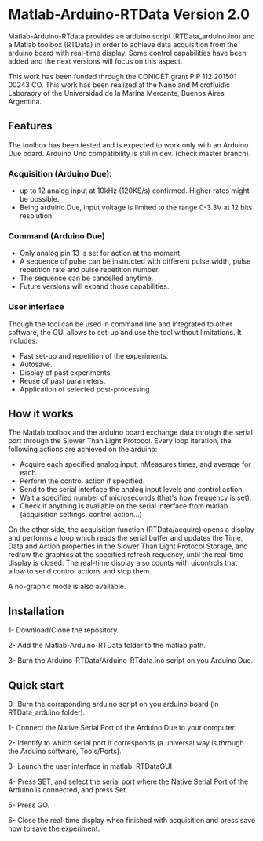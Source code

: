 # Matlab-Arduino-RTData Version 2.0

Matlab-Arduino-RTdata provides an arduino script (RTData_arduino.ino) and a Matlab toolbox (RTData) in order to achieve data acquisition from the arduino board with real-time display. Some control capabilities have been added and the next versions will focus on this aspect.

This work has been funded through the CONICET grant PIP 112 201501 00243 CO. This work has been realized at the Nano and Microfluidic Laboraory of the Universidad de la Marina Mercante, Buenos Aires Argentina.
 
## Features

The toolbox has been tested and is expected to work only with an Arduino Due board. Arduino Uno compatibility is still in dev. (check master branch).

### Acquisition (Arduino Due):

- up to 12 analog input at 10kHz (120KS/s) confirmed. Higher rates might be possible.
- Being arduino Due, input voltage is limited to the range 0-3.3V at 12 bits resolution.

### Command (Arduino Due)

- Only analog pin 13 is set for action at the moment.
- A sequence of pulse can be instructed with different pulse width, pulse repetition rate and pulse repetition number.
- The sequence can be cancelled anytime.
- Future versions will expand those capabilities.

### User interface

Though the tool can be used in command line and integrated to other software, the GUI allows to set-up and use the tool without limitations. It includes:
- Fast set-up and repetition of the experiments.
- Autosave.
- Display of past experiments.
- Reuse of past parameters.
- Application of selected post-processing

## How it works

The Matlab toolbox and the arduino board exchange data through the serial port through the Slower Than Light Protocol. Every loop iteration, the following actions are achieved on the arduino:

- Acquire each specified analog input, nMeasures times, and average for each.
- Perform the control action if specified.
- Send to the serial interface the analog input levels and control action.
- Wait a specified number of microseconds (that's how frequency is set).
- Check if anything is available on the serial interface from matlab (acquisition settings, control action...) 

On the other side, the acquisition function (RTData/acquire) opens a display and performs a loop which reads the serial buffer and updates the Time, Data and Action properties in the Slower Than Light Protocol Storage, and redraw the graphics at the specified refresh requency, until the real-time display is closed. The real-time display also counts with uicontrols that allow to send control actions and stop them.

A no-graphic mode is also available.

## Installation

1- Download/Clone the repository.

2- Add the Matlab-Arduino-RTData folder to the matlab path.

3- Burn the Arduino-RTData/Arduino-RTdata.ino script on you Arduino Due.


## Quick start
0- Burn the corrsponding arduino script on you arduino board (in RTData_arduino folder).

1- Connect the Native Serial Port of the Arduino Due to your computer.

2- Identify to which serial port it corresponds (a universal way is through the Arduino software, Tools/Ports). 

3- Launch the user interface in matlab: RTDataGUI

4- Press SET, and select the serial port where the Native Serial Port of the Arduino is connected, and press Set.

5- Press GO.

6- Close the real-time display when finished with acquisition and press save now to save the experiment.



  



